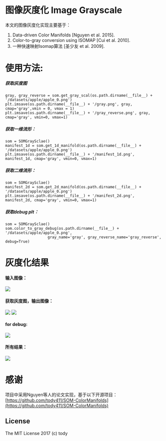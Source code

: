 
图像灰度化  Image Grayscale
====

本文的图像灰度化实现主要基于：

1. Data-driven Color Manifolds [Nguyen et al. 2015].
2. Color-to-gray conversion using ISOMAP [Cui et al. 2010].
3. 一种快速映射Isomap算法 [圣少友 et al. 2009].

使用方法:
===

##### 获取灰度图
    gray, gray_reverse = som.get_gray_scal(os.path.dirname(__file__) + '/datasets/apple/apple_0.png')
    plt.imsave(os.path.dirname(__file__) + '/gray.png', gray, cmap='gray',vmin = 0, vmax = 1)
    plt.imsave(os.path.dirname(__file__) + '/gray_reverse.png', gray, cmap='gray', vmin=0, vmax=1)
##### 获取一维流形：
    som = SOMGraySclae()
    manifest_1d = som.get_1d_manifold(os.path.dirname(__file__) + '/datasets/apple/apple_0.png')
    plt.imsave(os.path.dirname(__file__) + '/manifest_1d.png', manifest_1d, cmap='gray', vmin=0, vmax=1)

##### 获取二维流形：
    som = SOMGraySclae()
    manifest_2d = som.get_2d_manifold(os.path.dirname(__file__) + '/datasets/apple/apple_0.png')
    plt.imsave(os.path.dirname(__file__) + '/manifest_2d.png', manifest_2d, cmap='gray', vmin=0, vmax=1)
  
##### 获取debug plt：
    som = SOMGraySclae()
    som.color_to_gray_debug(os.path.dirname(__file__) + '/datasets/apple/apple_0.png',
                       gray_name='gray', gray_reverse_name='gray_reverse', debug=True)    

灰度化结果
===

#### 输入图像：

![](./som_cm/datasets/apple/apple_0.png)

#### 获取灰度图，输出图像：

![](./som_cm/results/gray.png)
![](./som_cm/results/gray_reverse.png)

#### for debug:
![](./som_cm/results/gray_debug.png)

#### 所有结果：
![](./som_cm/results/result_all.png)


感谢
===

项目中采用Nguyen等人的论文实现，基于以下开源项目：
[https://github.com/tody411/SOM-ColorManifolds](https://github.com/tody411/SOM-ColorManifolds)


## License

The MIT License 2017 (c) tody
